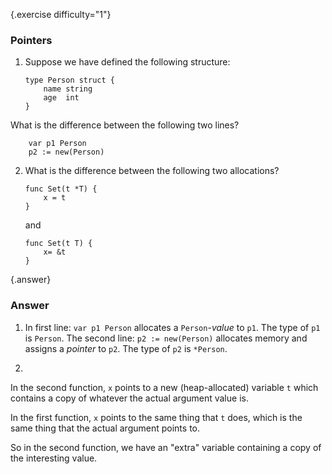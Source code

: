 {.exercise difficulty="1"}
### Pointers

1.  Suppose we have defined the following structure:

        type Person struct {
            name string
            age	 int
        }

   What is the difference between the following two lines?

        var p1 Person
        p2 := new(Person)


2.  What is the difference between the following two allocations?

        func Set(t *T) {
            x = t
        }

    and

        func Set(t T) {
            x= &t
        }


{.answer}
### Answer
1.  In first line: `var p1 Person` allocates a
`Person`-*value* to `p1`. The type of `p1` is `Person`.
The second line: `p2 := new(Person)` allocates memory
and assigns a *pointer* to `p2`. The type of `p2` is
`*Person`.

2.
In the second function, `x` points to a new
(heap-allocated) variable `t` which contains
a copy of whatever the actual argument value is.

In the first function, `x` points to the same thing
that `t` does, which is the same thing that the actual
argument points to.

So in the second function, we have an "extra" variable containing a copy of the interesting value.
